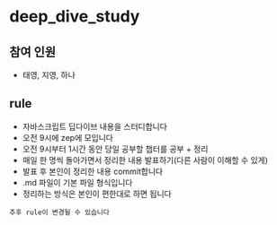 # deep_dive_study

## 참여 인원

- 태영, 지영, 하나

## rule

- 자바스크립트 딥다이브 내용을 스터디합니다
- 오전 9시에 zep에 모입니다
- 오전 9시부터 1시간 동안 당일 공부할 챕터를 공부 + 정리
- 매일 한 명씩 돌아가면서 정리한 내용 발표하기(다른 사람이 이해할 수 있게)
- 발표 후 본인이 정리한 내용 commit합니다
- .md 파일이 기본 파일 형식입니다
- 정리하는 방식은 본인이 편한대로 하면 됩니다

`추후 rule이 변경될 수 있습니다`
